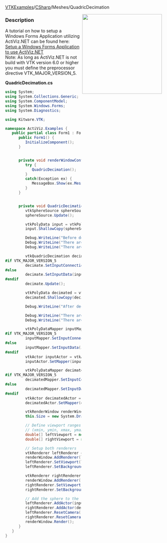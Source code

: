 [VTKExamples](/index/)/[CSharp](/CSharp)/Meshes/QuadricDecimation

<img align="right" src="https://github.com/lorensen/VTKExamples/blob/gh-pages/Testing/Baseline/Meshes/TestQuadricDecimation.png?raw=true" width="256" />

### Description
A tutorial on how to setup a Windows Forms Application utilizing ActiViz.NET can be found here: [Setup a Windows Forms Application to use ActiViz.NET](http://www.vtk.org/Wiki/VTK/CSharp/ActiViz.NET)<br />
Note: As long as ActiViz.NET is not build with VTK version 6.0 or higher you must define the preprocessor directive VTK_MAJOR_VERSION_5.

**QuadricDecimation.cs**
```csharp
using System;
using System.Collections.Generic;
using System.ComponentModel;
using System.Windows.Forms;
using System.Diagnostics;

using Kitware.VTK;

namespace ActiViz.Examples {
   public partial class Form1 : Form {
      public Form1() {
         InitializeComponent();
      }


      private void renderWindowControl1_Load(object sender, EventArgs e) {
         try {
            QuadricDecimation();
         }
         catch(Exception ex) {
            MessageBox.Show(ex.Message, "Exception", MessageBoxButtons.OK);
         }
      }


      private void QuadricDecimation() { 
         vtkSphereSource sphereSource = vtkSphereSource.New();
         sphereSource.Update();

         vtkPolyData input = vtkPolyData.New();
         input.ShallowCopy(sphereSource.GetOutput());

         Debug.WriteLine("Before decimation" + Environment.NewLine + "------------" );
         Debug.WriteLine("There are " + input.GetNumberOfPoints() + " points." );
         Debug.WriteLine("There are " + input.GetNumberOfPolys() + " polygons." );

         vtkQuadricDecimation decimate = vtkQuadricDecimation.New();
#if VTK_MAJOR_VERSION_5
         decimate.SetInputConnection(input.GetProducerPort());
#else
         decimate.SetInputData(input);
#endif
         decimate.Update();

         vtkPolyData decimated = vtkPolyData.New();
         decimated.ShallowCopy(decimate.GetOutput());

         Debug.WriteLine("After decimation" + Environment.NewLine + "------------" );

         Debug.WriteLine("There are " + decimated.GetNumberOfPoints() + " points." );
         Debug.WriteLine("There are " + decimated.GetNumberOfPolys() + " polygons." );

         vtkPolyDataMapper inputMapper = vtkPolyDataMapper.New();
#if VTK_MAJOR_VERSION_5
         inputMapper.SetInputConnection(input.GetProducerPort());
#else
         inputMapper.SetInputData(input);
#endif
         vtkActor inputActor = vtkActor.New();
         inputActor.SetMapper(inputMapper);

         vtkPolyDataMapper decimatedMapper = vtkPolyDataMapper.New();
#if VTK_MAJOR_VERSION_5
         decimatedMapper.SetInputConnection(decimated.GetProducerPort());
#else
         decimatedMapper.SetInputData(decimated);
#endif
         vtkActor decimatedActor = vtkActor.New();
         decimatedActor.SetMapper(decimatedMapper);

         vtkRenderWindow renderWindow = renderWindowControl1.RenderWindow;
         this.Size = new System.Drawing.Size(612, 352);

         // Define viewport ranges
         // (xmin, ymin, xmax, ymax)
         double[] leftViewport = new double[] { 0.0, 0.0, 0.5, 1.0 };
         double[] rightViewport = new double[] { 0.5, 0.0, 1.0, 1.0 };

         // Setup both renderers
         vtkRenderer leftRenderer = vtkRenderer.New();
         renderWindow.AddRenderer(leftRenderer);
         leftRenderer.SetViewport(leftViewport[0], leftViewport[1], leftViewport[2], leftViewport[3]);
         leftRenderer.SetBackground(.6, .5, .4);

         vtkRenderer rightRenderer = vtkRenderer.New();
         renderWindow.AddRenderer(rightRenderer);
         rightRenderer.SetViewport(rightViewport[0], rightViewport[1], rightViewport[2], rightViewport[3]);
         rightRenderer.SetBackground(.4, .5, .6);

         // Add the sphere to the left and the cube to the right
         leftRenderer.AddActor(inputActor);
         rightRenderer.AddActor(decimatedActor);
         leftRenderer.ResetCamera();
         rightRenderer.ResetCamera();
         renderWindow.Render();
      }
   }
}
```
